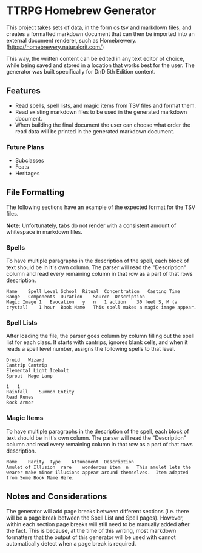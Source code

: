 # TTRPG Homebrew Generator

This project takes sets of data, in the form os tsv and markdown files, and creates a formatted markdown document that can then be imported into an external document renderer, such as Homebrewery. (https://homebrewery.naturalcrit.com/)

This way, the written content can be edited in any text editor of choice, while being saved and stored in a location that works best for the user. The generator was built specifically for DnD 5th Edition content.

## Features

- Read spells, spell lists, and magic items from TSV files and format them.
- Read existing markdown files to be used in the generated markdown document.
- When building the final document the user can choose what order the read data will be printed in the generated markdown document.

### Future Plans

- Subclasses
- Feats
- Heritages

## File Formatting

The following sections have an example of the expected format for the TSV files.

**Note:** Unfortunately, tabs do not render with a consistent amount of whitespace in markdown files.

### Spells

To have multiple paragraphs in the description of the spell, each block of text should be in it's own column. The parser will read the "Description" column and read every remaining column in that row as a part of that rows description.

```
Name	Spell Level	School	Ritual	Concentration	Casting Time	Range	Components	Duration	Source	Description
Magic Image	1	Evocation	y	n	1 action	30 feet	S, M (a crystal)	1 hour	Book Name	This spell makes a magic image appear.
```

### Spell Lists

After loading the file, the parser goes column by column filling out the spell list for each class. It starts with cantrips, ignores blank cells, and when it reads a spell level number, assigns the following spells to that level.

```
Druid	Wizard
Cantrip	Cantrip
Elemental Light	Icebolt
Sprout	Mage Lamp
	
1	1
Rainfall	Summon Entity
Read Runes
Rock Armor	
```

### Magic Items

To have multiple paragraphs in the description of the spell, each block of text should be in it's own column. The parser will read the "Description" column and read every remaining column in that row as a part of that rows description.

```
Name	Rarity	Type	Attunement	Description	
Amulet of Illusion	rare	wonderous item	n	This amulet lets the wearer make minor illusions appear around themselves.	Item adapted from Some Book Name Here.
```

## Notes and Considerations

The generator will add page breaks between different sections (i.e. there will be a page break between the Spell List and Spell pages). However, within each section page breaks will still need to be manually added after the fact. This is because, at the time of this writing, most markdown formatters that the output of this generator will be used with cannot automatically detect when a page break is required.